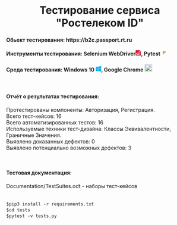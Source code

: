 <div align="center"> <h1> Тестирование сервиса "Ростелеком ID" </h1></div>
<h4> Обьект тестирования: https://b2c.passport.rt.ru </h4>
<h4> Инструменты тестирования: Selenium WebDriver<img src="https://github.com/devicons/devicon/blob/master/icons/selenium/selenium-original.svg" title="SE" **alt="SE" width="15" height="15"/>, Pytest <img src="https://github.com/devicons/devicon/blob/master/icons/pytest/pytest-original.svg" title="pytest" **alt="pytest" width="15" height="15"/></h4>
<h4> Среда тестирования: Windows 10 <img src="https://raw.githubusercontent.com/devicons/devicon/1119b9f84c0290e0f0b38982099a2bd027a48bf1/icons/windows8/windows8-original.svg" title="WN" **alt="WN" width="15" height="15"/>, Google Chrome <img src="https://www.svgrepo.com/show/380996/google-chrome-logo-new.svg" title="GO" **alt="GO" width="20" height="20"/></h4>
<br>
<h4> Отчёт о результатах тестирования: </h4>
<p> Протестированы компоненты: Авторизация, Регистрация. <br>
Всего тест-кейсов: 16 <br>
Всего автоматизированных тестов: 16 <br>
Используемые техники тест-дизайна: Классы Эквивалентности, Граничные Значения.<br>
Выявлено доказанных дефектов: 0 <br>
Выявлено потенциально возможных дефектов: 3 </p>
<br>
<h4> Тестовая документация: </h4>
<p> Documentation/TestSuites.odt - наборы тест-кейсов <br>
<br>
<pre><code>$pip3 install -r requirements.txt </code>
<code>$cd tests </code>
<code>$pytest -v tests.py </code>
</pre>
